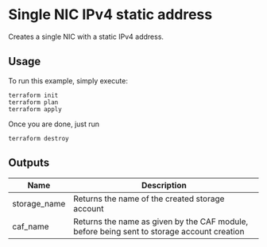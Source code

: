 # Single NIC IPv4 static address

Creates a single NIC with a static IPv4 address.

## Usage
To run this example, simply execute: 

```hcl
terraform init
terraform plan
terraform apply
```

Once you are done, just run 
```hcl
terraform destroy
```

## Outputs
| Name | Description |
| --   | -- |
| storage_name | Returns the name of the created storage account | 
| caf_name | Returns the name as given by the CAF module, before being sent to storage account creation |